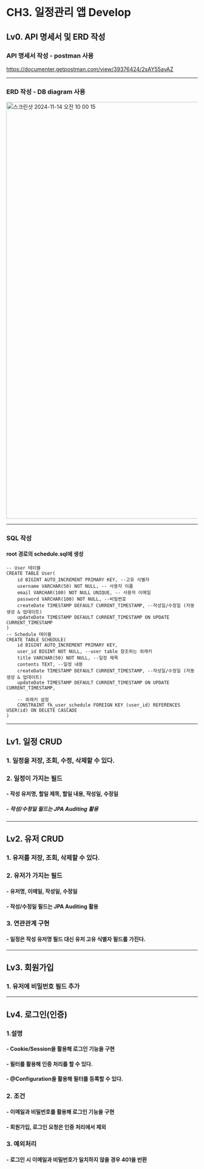 # CH3. 일정관리 앱 Develop

## Lv0. API 명세서 및 ERD 작성
### API 명세서 작성 - postman 사용
https://documenter.getpostman.com/view/39376424/2sAY55ayAZ

----
### ERD 작성 - DB diagram 사용
<img width="1098" alt="스크린샷 2024-11-14 오전 10 00 15" src="https://github.com/user-attachments/assets/cdbe71ab-2a2f-4535-8bf0-c1c28636da20">

----
### SQL 작성
#### root 경로의 schedule.sql에 생성
```
-- User 테이블
CREATE TABLE User(
    id BIGINT AUTO_INCREMENT PRIMARY KEY, --고유 식별자
    username VARCHAR(50) NOT NULL, -- 사용자 이름
    email VARCHAR(100) NOT NULL UNIQUE, -- 사용자 이메일
    password VARCHAR(100) NOT NULL, --비밀번호
    createDate TIMESTAMP DEFAULT CURRENT_TIMESTAMP, --작성일/수정일 (자동 생성 & 업데이트)
    updateDate TIMESTAMP DEFAULT CURRENT_TIMESTAMP ON UPDATE CURRENT_TIMESTAMP
)
-- Schedule 테이블
CREATE TABLE SCHEDULE(
    id BIGINT AUTO_INCREMENT PRIMARY KEY,
    user_id BIGINT NOT NULL, --user table 참조하는 외래키
    title VARCHAR(50) NOT NULL, --일정 제목
    contents TEXT, --일정 내용
    createDate TIMESTAMP DEFAULT CURRENT_TIMESTAMP, --작성일/수정일 (자동 생성 & 업데이트)
    updateDate TIMESTAMP DEFAULT CURRENT_TIMESTAMP ON UPDATE CURRENT_TIMESTAMP,

    -- 외래키 설정
    CONSTRAINT fk_user_schedule FOREIGN KEY (user_id) REFERENCES USER(id) ON DELETE CASCADE
)
```

----
## Lv1. 일정 CRUD
### 1. 일정을 저장, 조회, 수정, 삭제할 수 있다.
### 2. 일정이 가지는 필드
#### - 작성 유저명, 할일 제목, 할일 내용, 작성일, 수정일
##### - 작성/수정일 필드는 JPA Auditing 활용
----
## Lv2. 유저 CRUD
### 1. 유저를 저장, 조회, 삭제할 수 있다.
### 2. 유저가 가지는 필드
#### - 유저명, 이메일, 작성일, 수정일
#### - 작성/수정일 필드는 JPA Auditing 활용
### 3. 연관관계 구현
#### - 일정은 작성 유저명 필드 대신 유저 고유 식별자 필드를 가진다.
----
## Lv3. 회원가입
### 1. 유저에 비밀번호 필드 추가
----
## Lv4. 로그인(인증)
### 1.설명
#### - Cookie/Session을 활용해 로그인 기능을 구현
#### - 필터를 활용해 인증 처리를 할 수 있다.
#### - @Configuration을 활용해 필터를 등록할 수 있다.


### 2. 조건
#### - 이메일과 비밀번호를 활용해 로그인 기능을 구현
#### - 회원가입, 로그인 요청은 인증 처리에서 제외

### 3. 예외처리
#### - 로그인 시 이메일과 비밀번호가 일치하지 않을 경우 401을 반환
